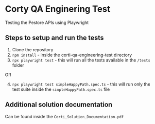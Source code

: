 # Corty QA Enginering Test
Testing the Pestore APIs using Playwright

## Steps to setup and run the tests

1. Clone the repository
2. `npm install` - inside the corti-qa-engineering-test directory
3. `npx playwright test` - this will run all the tests available in the `/tests` folder

OR

4. `npx playwright test simpleHappyPath.spec.ts` - this will run only the test suite inside the `simpleHappyPath.spec.ts` file

## Additional solution documentation

Can be found inside the `Corti_Solution_Documentation.pdf`
